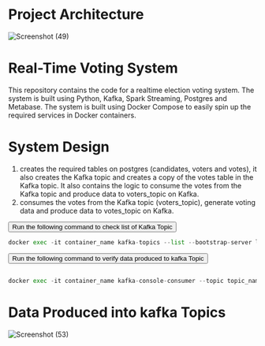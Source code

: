 # Project Architecture

![Screenshot (49)](https://github.com/adunajiye/Kafka_Voting_System/assets/80220180/19859ab4-fad1-4c30-bb0c-4ba5a21a3375)

# Real-Time Voting System
This repository contains the code for a realtime election voting system. The system is built using Python, Kafka, Spark Streaming, Postgres and Metabase. The system is built using Docker Compose to easily spin up the required services in Docker containers.


# System Design 
1. creates the required tables on postgres (candidates, voters and votes), it also creates the Kafka topic and creates a copy of the votes table in the Kafka topic. It also contains the logic to consume the votes from the Kafka topic and produce data to voters_topic on Kafka.
2. consumes the votes from the Kafka topic (voters_topic), generate voting data and produce data to votes_topic on Kafka.


<div class="code-container">
  <button class="copy-button" data-clipboard-target="#example-code">Run the following command to check list of Kafka Topic</button>

  ```python
  docker exec -it container_name kafka-topics --list --bootstrap-server localhost:9092
 ```

<div class="code-container">
  <button class="copy-button" data-clipboard-target="#example-code">Run the following command to verify data produced to kafka Topic</button>

  ```python
 
docker exec -it container_name kafka-console-consumer --topic topic_name --bootstrap-server localhost:9092 --from-beginning
 ```

# Data Produced into kafka Topics
![Screenshot (53)](https://github.com/adunajiye/Kafka_Voting_System/assets/80220180/2c9267f1-865c-469e-9337-e0da851523e3)
